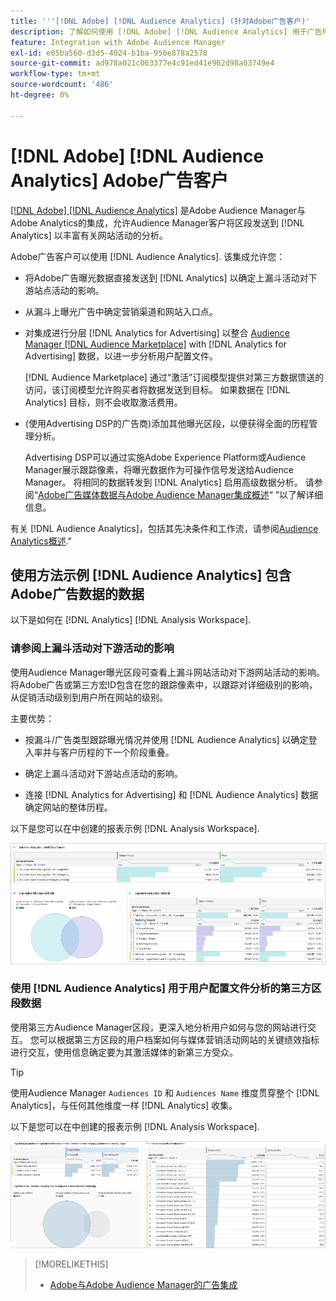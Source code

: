 ```yaml
---
title: '''[!DNL Adobe] [!DNL Audience Analytics] (针对Adobe广告客户)'
description: 了解如何使用 [!DNL Adobe] [!DNL Audience Analytics] 用于广告用例
feature: Integration with Adobe Audience Manager
exl-id: e05ba560-d3d5-4024-b1ba-956e878a2578
source-git-commit: ad978a021c063377e4c91ed41e902d98a03749e4
workflow-type: tm+mt
source-wordcount: '486'
ht-degree: 0%

---
```


# [!DNL Adobe] [!DNL Audience Analytics] Adobe广告客户

[[!DNL Adobe] [!DNL Audience Analytics]](https://experienceleague.adobe.com/docs/analytics/integration/audience-analytics/mc-audiences-aam.html) 是Adobe Audience Manager与Adobe Analytics的集成，允许Audience Manager客户将区段发送到 [!DNL Analytics] 以丰富有关网站活动的分析。

Adobe广告客户可以使用 [!DNL Audience Analytics]. 该集成允许您：

* 将Adobe广告曝光数据直接发送到 [!DNL Analytics] 以确定上漏斗活动对下游站点活动的影响。

* 从漏斗上曝光广告中确定营销渠道和网站入口点。

* 对集成进行分层 [!DNL Analytics for Advertising] 以整合 [Audience Manager [!DNL Audience Marketplace]](https://experienceleague.adobe.com/docs/audience-manager/user-guide/features/audience-marketplace/audience-marketplace.html) with [!DNL Analytics for Advertising] 数据，以进一步分析用户配置文件。

   [!DNL Audience Marketplace] 通过“激活”订阅模型提供对第三方数据馈送的访问，该订阅模型允许购买者将数据发送到目标。 如果数据在 [!DNL Analytics] 目标，则不会收取激活费用。

* (使用Advertising DSP的广告商)添加其他曝光区段，以便获得全面的历程管理分析。

   Advertising DSP可以通过实施Adobe Experience Platform或Audience Manager展示跟踪像素，将曝光数据作为可操作信号发送给Audience Manager。 将相同的数据转发到 [!DNL Analytics] 启用高级数据分析。 请参阅“[Adobe广告媒体数据与Adobe Audience Manager集成概述](/help/integrations/audience-manager/media-data-integration/overview.md)“ ”以了解详细信息。

有关 [!DNL Audience Analytics]，包括其先决条件和工作流，请参阅[Audience Analytics概述](https://experienceleague.adobe.com/docs/analytics/integration/audience-analytics/mc-audiences-aam.html).&quot;

## 使用方法示例 [!DNL Audience Analytics] 包含Adobe广告数据的数据

以下是如何在 [!DNL Analytics] [!DNL Analysis Workspace].

### 请参阅上漏斗活动对下游活动的影响

使用Audience Manager曝光区段可查看上漏斗网站活动对下游网站活动的影响。 将Adobe广告或第三方宏ID包含在您的跟踪像素中，以跟踪对详细级别的影响，从促销活动级别到用户所在网站的级别。

主要优势：

* 按漏斗/广告类型跟踪曝光情况并使用 [!DNL Audience Analytics] 以确定登入率并与客户历程的下一个阶段重叠。

* 确定上漏斗活动对下游站点活动的影响。

* 连接 [!DNL Analytics for Advertising]<!-- which doesn't include the last exposure event --> 和 [!DNL Audience Analytics] 数据 <!-- (which includes the user's last exposure event) --> 确定网站的整体历程。

以下是您可以在中创建的报表示例 [!DNL Analysis Workspace].

![查看上漏斗活动对下游网站活动的影响](/help/integrations/assets/audience-analytics-upper-funnel-exposure.png)

### 使用 [!DNL Audience Analytics] 用于用户配置文件分析的第三方区段数据

使用第三方Audience Manager区段，更深入地分析用户如何与您的网站进行交互。 您可以根据第三方区段的用户档案如何与媒体营销活动网站的关键绩效指标进行交互，使用信息确定要为其激活媒体的新第三方受众。

>[!TIP]
> 使用Audience Manager `Audiences ID` 和 `Audiences Name` 维度贯穿整个 [!DNL Analytics]，与任何其他维度一样 [!DNL Analytics] 收集。

以下是您可以在中创建的报表示例 [!DNL Analysis Workspace].

![使用第三方区段扩充用户配置文件分析](/help/integrations/assets/audience-analytics-third-party-report.png)

>[!MORELIKETHIS]
>
>* [Adobe与Adobe Audience Manager的广告集成](/help/integrations/audience-manager/overview.md)


